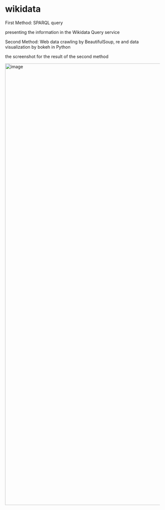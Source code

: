 # wikidata

First Method: SPARQL query

presenting the information in the Wikidata Query service

Second Method: Web data crawling by BeautifulSoup, re and data visualization by bokeh in Python

the screenshot for the result of the second method

<img width="1437" alt="image" src="https://user-images.githubusercontent.com/78805359/162636484-d4811082-3a94-479a-b3bc-bd7e8b2f54f4.png">

